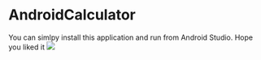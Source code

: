 # AndroidCalculator
You can simlpy install this application and run from Android Studio. Hope you liked it
<img src="/hello"></img>
